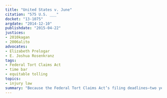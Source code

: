 ```yaml
---
title: "United States v. June"
citation: "575 U.S. ___"
docket: "13-1075"
argdate: "2014-12-10"
publishdate: "2015-04-22"
justices:
- 2010kagan
- 2006alito
advocates:
- Elizabeth Prelogar
- E. Joshua Rosenkranz
tags:
- Federal Tort Claims Act
- time bar
- equitable tolling
topics:
- injury law
summary: "Because the Federal Tort Claims Act’s filing deadlines—two years to present an administrative claim and six months to file suit challenging the denial of such claim, 28 U.S.C. § 2401(b)—are nonjurisdictional, they are subject to equitable tolling."
---
```


